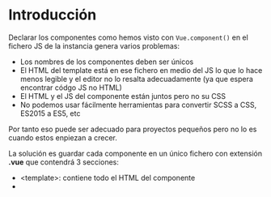 # Introducción
Declarar los componentes como hemos visto con `Vue.component()` en el fichero JS de la instancia genera varios problemas:
* Los nombres de los componentes deben ser únicos
* El HTML del template está en ese fichero en medio del JS lo que lo hace menos legible y el editor no lo resalta adecuadamente (ya que espera encontrar códgo JS no HTML)
* El HTML y el JS del componente están juntos pero no su CSS
* No podemos usar fácilmente herramientas para convertir SCSS a CSS, ES2015 a ES5, etc

Por tanto eso puede ser adecuado para proyectos pequeños pero no lo es cuando estos enpiezan a crecer.

La solución es guardar cada componente en un único fichero con extensión **.vue** que contendrá 3 secciones:
* \<template>: contiene todo el HTML del componente
* <script>: con el JS del mismo
* <style>: donde pondremos el CSS del componente
  
Aunque esto va contra la norma de tener el HTML, JS y CSS en ficheros separados en realidad están separados en diferentes secciones y todo junto en un único fichero con todo lo que necesita el componente.

La mayoría de editores soportan lestos ficheros (directamente o instalándoles algún plugin) por lo que el resaltado de las diferentes partes es correcto. Además con **vue-cli** podemos integrar fácilmente _Webpack_ de forma que podemos usar ES2015 y los preprocesadores más comunes (SASS, Pug/Jade, Stylus, ...) ya se se traducirá automáticamente a ES5, HTML5 y CSS3.

## \<template>
Aquí incluiremos el HTML que sustituirá a la etiqueta del componente. Recuerda que dentro sólo puede haber un único elemento HTML (si queremos poner 
